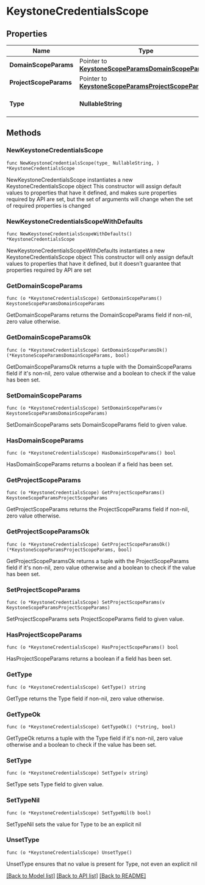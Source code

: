 # KeystoneCredentialsScope

## Properties

Name | Type | Description | Notes
------------ | ------------- | ------------- | -------------
**DomainScopeParams** | Pointer to [**KeystoneScopeParamsDomainScopeParams**](KeystoneScopeParamsDomainScopeParams.md) |  | [optional] 
**ProjectScopeParams** | Pointer to [**KeystoneScopeParamsProjectScopeParams**](KeystoneScopeParamsProjectScopeParams.md) |  | [optional] 
**Type** | **NullableString** | Specifies the scope type. | 

## Methods

### NewKeystoneCredentialsScope

`func NewKeystoneCredentialsScope(type_ NullableString, ) *KeystoneCredentialsScope`

NewKeystoneCredentialsScope instantiates a new KeystoneCredentialsScope object
This constructor will assign default values to properties that have it defined,
and makes sure properties required by API are set, but the set of arguments
will change when the set of required properties is changed

### NewKeystoneCredentialsScopeWithDefaults

`func NewKeystoneCredentialsScopeWithDefaults() *KeystoneCredentialsScope`

NewKeystoneCredentialsScopeWithDefaults instantiates a new KeystoneCredentialsScope object
This constructor will only assign default values to properties that have it defined,
but it doesn't guarantee that properties required by API are set

### GetDomainScopeParams

`func (o *KeystoneCredentialsScope) GetDomainScopeParams() KeystoneScopeParamsDomainScopeParams`

GetDomainScopeParams returns the DomainScopeParams field if non-nil, zero value otherwise.

### GetDomainScopeParamsOk

`func (o *KeystoneCredentialsScope) GetDomainScopeParamsOk() (*KeystoneScopeParamsDomainScopeParams, bool)`

GetDomainScopeParamsOk returns a tuple with the DomainScopeParams field if it's non-nil, zero value otherwise
and a boolean to check if the value has been set.

### SetDomainScopeParams

`func (o *KeystoneCredentialsScope) SetDomainScopeParams(v KeystoneScopeParamsDomainScopeParams)`

SetDomainScopeParams sets DomainScopeParams field to given value.

### HasDomainScopeParams

`func (o *KeystoneCredentialsScope) HasDomainScopeParams() bool`

HasDomainScopeParams returns a boolean if a field has been set.

### GetProjectScopeParams

`func (o *KeystoneCredentialsScope) GetProjectScopeParams() KeystoneScopeParamsProjectScopeParams`

GetProjectScopeParams returns the ProjectScopeParams field if non-nil, zero value otherwise.

### GetProjectScopeParamsOk

`func (o *KeystoneCredentialsScope) GetProjectScopeParamsOk() (*KeystoneScopeParamsProjectScopeParams, bool)`

GetProjectScopeParamsOk returns a tuple with the ProjectScopeParams field if it's non-nil, zero value otherwise
and a boolean to check if the value has been set.

### SetProjectScopeParams

`func (o *KeystoneCredentialsScope) SetProjectScopeParams(v KeystoneScopeParamsProjectScopeParams)`

SetProjectScopeParams sets ProjectScopeParams field to given value.

### HasProjectScopeParams

`func (o *KeystoneCredentialsScope) HasProjectScopeParams() bool`

HasProjectScopeParams returns a boolean if a field has been set.

### GetType

`func (o *KeystoneCredentialsScope) GetType() string`

GetType returns the Type field if non-nil, zero value otherwise.

### GetTypeOk

`func (o *KeystoneCredentialsScope) GetTypeOk() (*string, bool)`

GetTypeOk returns a tuple with the Type field if it's non-nil, zero value otherwise
and a boolean to check if the value has been set.

### SetType

`func (o *KeystoneCredentialsScope) SetType(v string)`

SetType sets Type field to given value.


### SetTypeNil

`func (o *KeystoneCredentialsScope) SetTypeNil(b bool)`

 SetTypeNil sets the value for Type to be an explicit nil

### UnsetType
`func (o *KeystoneCredentialsScope) UnsetType()`

UnsetType ensures that no value is present for Type, not even an explicit nil

[[Back to Model list]](../README.md#documentation-for-models) [[Back to API list]](../README.md#documentation-for-api-endpoints) [[Back to README]](../README.md)


